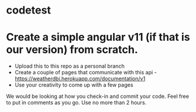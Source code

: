 # codetest

# Create a simple angular v11 (if that is our version) from scratch.  
- Upload this to this repo as a personal branch 
- Create a couple of pages that communicate with this api - https://weatherdbi.herokuapp.com/documentation/v1
- Use your creativity to come up with a few pages

We would be looking at how you check-in and commit your code. Feel free to put in comments as you go. Use no more than 2 hours.
